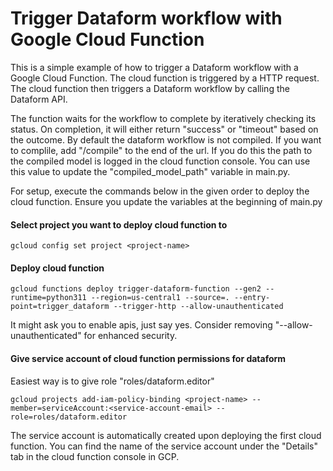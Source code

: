 # Trigger Dataform workflow with Google Cloud Function

This is a simple example of how to trigger a Dataform workflow with a Google Cloud Function. The cloud function is triggered by a HTTP request. The cloud function then triggers a Dataform workflow by calling the Dataform API.



The function waits for the workflow to complete by iteratively checking its status. On completion, it will either return "success" or "timeout" based on the outcome. 
By default the dataform workflow is not compiled. If you want to complile, add "/compile" to the end of the url. If you do this the path to the compiled model is logged in the cloud function console. You can use this value to update the "compiled_model_path" variable in main.py. 


For setup, execute the commands below in the given order to deploy the cloud function. Ensure you update the variables at the beginning of main.py

#### Select project you want to deploy cloud function to

```
gcloud config set project <project-name>
```

#### Deploy cloud function

```
gcloud functions deploy trigger-dataform-function --gen2 --runtime=python311 --region=us-central1 --source=. --entry-point=trigger_dataform --trigger-http --allow-unauthenticated

```

It might ask you to enable apis, just say yes.
Consider removing "--allow-unauthenticated" for enhanced security.



#### Give service account of cloud function permissions for dataform 
Easiest way is to give role "roles/dataform.editor"
```
gcloud projects add-iam-policy-binding <project-name> --member=serviceAccount:<service-account-email> --role=roles/dataform.editor
```

The service account is automatically created upon deploying the first cloud function. You can find the name of the service account under the "Details" tab in the cloud function console in GCP.


